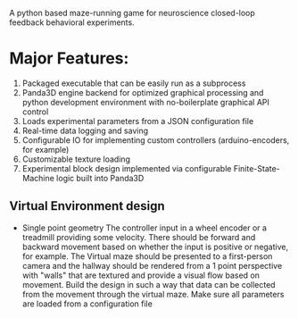 A python based maze-running game for neuroscience closed-loop feedback behavioral experiments. 

# Major Features:
1. Packaged executable that can be easily run as a subprocess 
2. Panda3D engine backend for optimized graphical processing and python development environment with no-boilerplate graphical API control
3. Loads experimental parameters from a JSON configuration file
4. Real-time data logging and saving
5. Configurable IO for implementing custom controllers (arduino-encoders, for example)
6. Customizable texture loading
7. Experimental block design implemented via configurable Finite-State-Machine logic built into Panda3D

## Virtual Environment design
- Single point geometry
The controller input in a wheel encoder or a treadmill providing some velocity. There should be forward and backward movement based on whether the input is positive or negative, for example. The Virtual maze should be presented to a first-person camera and the hallway should be rendered from a 1 point perspective with "walls" that are textured and provide a visual flow based on movement. Build the design in such a way that data can be collected from the movement through the virtual maze. Make sure all parameters are loaded from a configuration file
